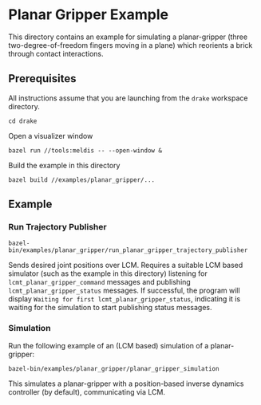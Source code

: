 # Planar Gripper Example

This directory contains an example for simulating a planar-gripper
(three two-degree-of-freedom fingers moving in a plane) which reorients a brick
through contact interactions.

## Prerequisites

All instructions assume that you are launching from the `drake`
workspace directory.
```
cd drake
```

Open a visualizer window
```
bazel run //tools:meldis -- --open-window &
```

Build the example in this directory
```
bazel build //examples/planar_gripper/...
```

## Example

### Run Trajectory Publisher

```
bazel-bin/examples/planar_gripper/run_planar_gripper_trajectory_publisher
```

Sends desired joint positions over LCM. Requires a suitable LCM based
simulator (such as the example in this directory) listening for
`lcmt_planar_gripper_command` messages and publishing
`lcmt_planar_gripper_status` messages. If successful, the program will
display  `Waiting for first lcmt_planar_gripper_status`, indicating it is
waiting for the simulation to start publishing status messages.


### Simulation
Run the following example of an (LCM based) simulation of a planar-gripper:


```
bazel-bin/examples/planar_gripper/planar_gripper_simulation
```

This simulates a planar-gripper with a position-based inverse dynamics
controller (by default), communicating via LCM.
